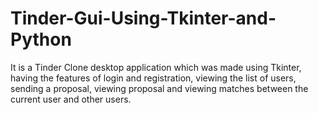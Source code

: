 # Tinder-Gui-Using-Tkinter-and-Python
It is a Tinder Clone desktop application which was made using Tkinter, having the features of login and registration, viewing the list of users, sending a proposal, viewing proposal and viewing matches between the current user and other users.
